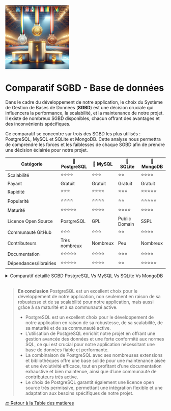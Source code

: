<img src="../../Assets/Images/podium.png" alt="Podium" width="200">

# Comparatif SGBD - Base de données

Dans le cadre du développement de notre application, le choix du Système de Gestion de Bases de Données (**SGBD**) est une décision cruciale qui influencera la performance, la scalabilité, et la maintenance de notre projet. Il existe de nombreux SGBD disponibles, chacun offrant des avantages et des inconvénients spécifiques.

Ce comparatif se concentre sur trois des SGBD les plus utilisés : PostgreSQL, MySQL et SQLite et MongoDB.
Cette analyse nous permettra de comprendre les forces et les faiblesses de chaque SGBD afin de prendre une décision éclairée pour notre projet.

| Catégorie              | 🥇 PostgreSQL   | 🥈 MySQL     | 🥉 SQLite     | 🏅 MongoDB      |
| ---------------------- | --------------- | ------------ | ------------- | --------------- |
| Scalabilité            | ⭐️⭐️⭐️⭐️    | ⭐️⭐️⭐️    | ⭐️⭐️        | ⭐️⭐️⭐️⭐️    |
| Payant                 | Gratuit         | Gratuit      | Gratuit       | Gratuit         |
| Rapidité               | ⭐️⭐️⭐️       | ⭐️⭐️⭐️⭐️ | ⭐️⭐️⭐️     | ⭐️⭐️⭐️⭐️⭐️ |
| Popularité             | ⭐️⭐️⭐️⭐️    | ⭐️⭐️⭐️⭐️ | ⭐️⭐️        | ⭐️⭐️⭐️⭐️⭐️ |
| Maturité               | ⭐️⭐️⭐️⭐️⭐️ | ⭐️⭐️⭐️⭐️ | ⭐️⭐️⭐️⭐️  | ⭐️⭐️⭐️⭐️    |
| Licence Open Source    | PostgreSQL      | GPL          | Public Domain | SSPL            |
| Communauté GitHub      | ⭐️⭐️⭐️       | ⭐️⭐️⭐️    | ⭐️⭐️        | ⭐️⭐️⭐️⭐️    |
| Contributeurs          | Très nombreux   | Nombreux     | Peu           | Nombreux        |
| Documentation          | ⭐️⭐️⭐️⭐️⭐️ | ⭐️⭐️⭐️⭐️ | ⭐️⭐️⭐️     | ⭐️⭐️⭐️⭐️    |
| Dépendances/librairies | ⭐️⭐️⭐️⭐️⭐️ | ⭐️⭐️⭐️⭐️ | ⭐️⭐️        | ⭐️⭐️⭐️⭐️⭐️ |

<details>
<summary>Comparatif détaillé SGBD PostgreSQL Vs MySQL Vs SQLite Vs MongoDB</summary>

1. Scalabilité :

   - **PostgreSQL** : ⭐️⭐️⭐️⭐️ - PostgreSQL est bien connu pour sa capacité à évoluer pour des applications à grande échelle.
   - **MySQL** : ⭐️⭐️⭐️ - MySQL peut évoluer, mais il est souvent considéré comme moins performant pour les très grandes échelles comparé à PostgreSQL.
   - **SQLite** : ⭐️⭐️ - SQLite est conçu pour des applications légères et ne convient pas aux grands projets nécessitant une grande scalabilité.
   - **MongoDB** : ⭐️⭐️⭐️⭐️ - Conçu pour être facilement scalable horizontalement, idéal pour les grands volumes de données.

2. Payant :

   - Toutes les bases de données mentionnées sont gratuites.

3. Rapidité :

   - **PostgreSQL** : ⭐️⭐️⭐️ - PostgreSQL est performant mais parfois un peu plus lent en comparaison avec MySQL dans certains scénarios.
   - **MySQL** : ⭐️⭐️⭐️⭐️ - MySQL est souvent reconnu pour sa rapidité et sa performance.
   - **SQLite** : ⭐️⭐️⭐️ - SQLite est rapide pour les petites applications et les fichiers locaux, mais moins performant à grande échelle.
   - **MongoDB** : ⭐️⭐️⭐️⭐️⭐️ - Très performant pour les opérations de lecture/écriture de grands volumes de données non structurées.

4. Popularité :

   - **PostgreSQL** : ⭐️⭐️⭐️⭐️ - Très populaire, surtout dans les environnements professionnels.
   - **MySQL** : ⭐️⭐️⭐️⭐️ - Très populaire, notamment pour les applications web.
   - **SQLite** : ⭐️⭐️ - Populaire pour les applications légères et mobiles, mais moins connu que les deux autres.
   - **MongoDB** : ⭐️⭐️⭐️⭐️⭐️ - Extrêmement populaire dans les environnements NoSQL et les applications modernes.

5. Maturité :

   - **PostgreSQL** : ⭐️⭐️⭐️⭐️⭐️ - Très mature avec une longue histoire de développement.
   - **MySQL** : ⭐️⭐️⭐️⭐️ - Très mature également, mais légèrement derrière PostgreSQL en termes de fonctionnalités avancées.
   - **SQLite** : ⭐️⭐️⭐️⭐️ - Mature pour ses cas d’utilisation spécifiques, mais limité pour les grandes applications.
   - **MongoDB** : ⭐️⭐️⭐️⭐️ - Assez mature, avec une adoption croissante et des améliorations constantes.

6. Licence Open Source :

   - **PostgreSQL** : PostgreSQL License - Très permissive.
   - **MySQL** : GPL - Licence libre.
   - **SQLite** : Public Domain - Aucune restriction.
   - **MongoDB** : SSPL - Licence Server Side Public License, plus restrictive pour l’utilisation commerciale.

7. Communauté GitHub :

   - **PostgreSQL** : ⭐️⭐️⭐️ - Grande communauté active.
   - **MySQL** : ⭐️⭐️⭐️ - Communauté active.
   - **SQLite** : ⭐️⭐️ - Moins grande communauté comparée aux deux autres.
   - **MongoDB** : ⭐️⭐️⭐️⭐️ - Très grande communauté avec de nombreuses contributions.

8. Contributeurs :

   - **PostgreSQL** : Très nombreux - Grande participation de la communauté.
   - **MySQL** : Nombreux - Grande participation, mais contrôlée par Oracle.
   - **SQLite** : Peu - Développement principalement assuré par un petit groupe de développeurs.
   - **MongoDB** : Nombreux - Active participation de la communauté et de l’entreprise MongoDB, Inc.

9. Documentation :

   - **PostgreSQL** : ⭐️⭐️⭐️⭐️⭐️ - Documentation exhaustive et bien maintenue.
   - **MySQL** : ⭐️⭐️⭐️⭐️ - Bonne documentation.
   - **SQLite** : ⭐️⭐️⭐️ - Documentation adéquate mais moins détaillée que les deux autres.
   - **MongoDB** : ⭐️⭐️⭐️⭐️ - Documentation complète et bien maintenue, avec de nombreux tutoriels.

10. Dépendances/librairies :

- **PostgreSQL** : ⭐️⭐️⭐️⭐️⭐️ - Nombreuses bibliothèques et extensions disponibles.
- **MySQL** : ⭐️⭐️⭐️⭐️ - Nombreuses bibliothèques et extensions disponibles.
- **SQLite** : ⭐️⭐️ - Moins de dépendances et de bibliothèques comparé aux deux autres.
- **MongoDB** : ⭐️⭐️⭐️⭐️⭐️ - Large écosystème de bibliothèques et d’outils disponibles.
</details>
<br>

> **En conclusion** PostgreSQL est un excellent choix pour le développement de notre application, non seulement en raison de sa robustesse et de sa scalabilité pour notre application, mais aussi grâce à sa maturité et à sa communauté active.
>
> >
>
> - PostgreSQL est un excellent choix pour le développement de notre application en raison de sa robustesse, de sa scalabilité, de sa maturité et de sa communauté active.
> - L’utilisation de PostgreSQL enrichit notre projet en offrant une gestion avancée des données et une forte conformité aux normes SQL, ce qui est crucial pour notre application nécessitant une base de données fiable et performante.
> - La combinaison de PostgreSQL avec ses nombreuses extensions et bibliothèques offre une base solide pour une maintenance aisée et une évolutivité efficace, tout en profitant d’une documentation exhaustive et bien maintenue, ainsi que d’une communauté de contributeurs très active.
> - Le choix de PostgreSQL garantit également une licence open source très permissive, permettant une intégration flexible et une adaptation aux besoins spécifiques de notre projet.

[🔙 Retour à la Table des matières](../Choix-stack-techniques/README.md)
